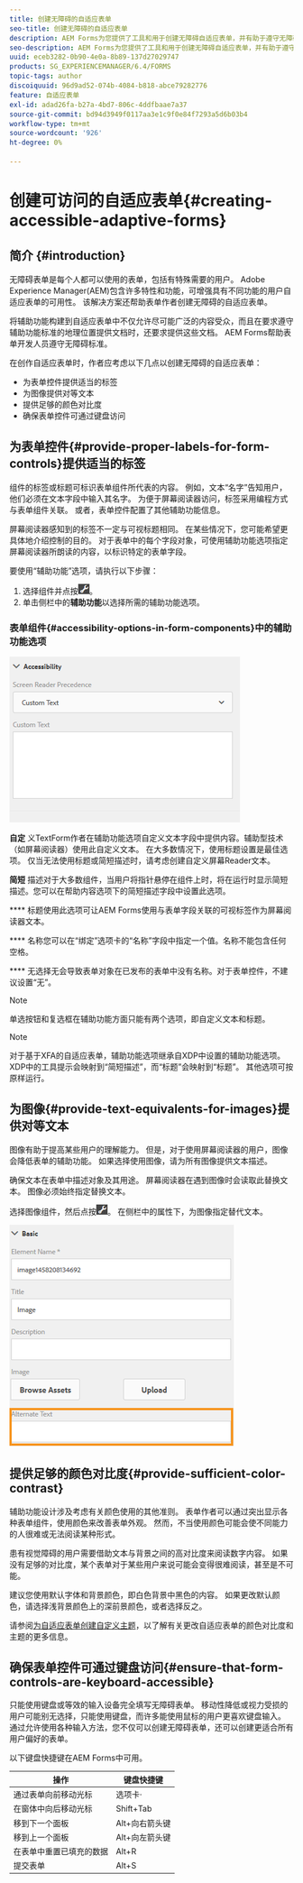 ```yaml
---
title: 创建无障碍的自适应表单
seo-title: 创建无障碍的自适应表单
description: AEM Forms为您提供了工具和用于创建无障碍自适应表单，并有助于遵守无障碍标准。
seo-description: AEM Forms为您提供了工具和用于创建无障碍自适应表单，并有助于遵守无障碍标准。
uuid: eceb3282-0b90-4e0a-8b89-137d27029747
products: SG_EXPERIENCEMANAGER/6.4/FORMS
topic-tags: author
discoiquuid: 96d9ad52-074b-4084-b818-abce79282776
feature: 自适应表单
exl-id: adad26fa-b27a-4bd7-806c-4ddfbaae7a37
source-git-commit: bd94d3949f0117aa3e1c9f0e84f7293a5d6b03b4
workflow-type: tm+mt
source-wordcount: '926'
ht-degree: 0%

---
```


# 创建可访问的自适应表单{#creating-accessible-adaptive-forms}

## 简介 {#introduction}

无障碍表单是每个人都可以使用的表单，包括有特殊需要的用户。 Adobe Experience Manager(AEM)包含许多特性和功能，可增强具有不同功能的用户自适应表单的可用性。 该解决方案还帮助表单作者创建无障碍的自适应表单。

将辅助功能构建到自适应表单中不仅允许尽可能广泛的内容受众，而且在要求遵守辅助功能标准的地理位置提供文档时，还要求提供这些文档。 AEM Forms帮助表单开发人员遵守无障碍标准。

在创作自适应表单时，作者应考虑以下几点以创建无障碍的自适应表单：

* 为表单控件提供适当的标签
* 为图像提供对等文本
* 提供足够的颜色对比度
* 确保表单控件可通过键盘访问

## 为表单控件{#provide-proper-labels-for-form-controls}提供适当的标签

组件的标签或标题可标识表单组件所代表的内容。 例如，文本“名字”告知用户，他们必须在文本字段中输入其名字。 为便于屏幕阅读器访问，标签采用编程方式与表单组件关联。 或者，表单控件配置了其他辅助功能信息。

屏幕阅读器感知到的标签不一定与可视标题相同。 在某些情况下，您可能希望更具体地介绍控制的目的。 对于表单中的每个字段对象，可使用辅助功能选项指定屏幕阅读器所朗读的内容，以标识特定的表单字段。

要使用“辅助功能”选项，请执行以下步骤：

1. 选择组件并点按![cmppr](assets/cmppr.png)。
1. 单击侧栏中的&#x200B;**辅助功能**&#x200B;以选择所需的辅助功能选项。

### 表单组件{#accessibility-options-in-form-components}中的辅助功能选项

![表单组件中的辅助功能选项](assets/accessibility-options.png)

**自定** 义TextForm作者在辅助功能选项自定义文本字段中提供内容。辅助型技术（如屏幕阅读器）使用此自定义文本。 在大多数情况下，使用标题设置是最佳选项。 仅当无法使用标题或简短描述时，请考虑创建自定义屏幕Reader文本。

**简短** 描述对于大多数组件，当用户将指针悬停在组件上时，将在运行时显示简短描述。您可以在帮助内容选项下的简短描述字段中设置此选项。

**** 标题使用此选项可让AEM Forms使用与表单字段关联的可视标签作为屏幕阅读器文本。

**** 名称您可以在“绑定”选项卡的“名称”字段中指定一个值。名称不能包含任何空格。

**** 无选择无会导致表单对象在已发布的表单中没有名称。对于表单控件，不建议设置“无”。

>[!NOTE]
>
>单选按钮和复选框在辅助功能方面只能有两个选项，即自定义文本和标题。

>[!NOTE]
>
>对于基于XFA的自适应表单，辅助功能选项继承自XDP中设置的辅助功能选项。 XDP中的工具提示会映射到“简短描述”，而“标题”会映射到“标题”。 其他选项可按原样运行。

## 为图像{#provide-text-equivalents-for-images}提供对等文本

图像有助于提高某些用户的理解能力。 但是，对于使用屏幕阅读器的用户，图像会降低表单的辅助功能。 如果选择使用图像，请为所有图像提供文本描述。

确保文本在表单中描述对象及其用途。 屏幕阅读器在遇到图像时会读取此替换文本。 图像必须始终指定替换文本。

选择图像组件，然后点按![cmppr](assets/cmppr.png)。 在侧栏中的属性下，为图像指定替代文本。

![图像的替换文本](assets/image-properties.png)

## 提供足够的颜色对比度{#provide-sufficient-color-contrast}

辅助功能设计涉及考虑有关颜色使用的其他准则。 表单作者可以通过突出显示各种表单组件，使用颜色来改善表单外观。 然而，不当使用颜色可能会使不同能力的人很难或无法阅读某种形式。

患有视觉障碍的用户需要借助文本与背景之间的高对比度来阅读数字内容。 如果没有足够的对比度，某个表单对于某些用户来说可能会变得很难阅读，甚至是不可能。

建议您使用默认字体和背景颜色，即白色背景中黑色的内容。 如果更改默认颜色，请选择浅背景颜色上的深前景颜色，或者选择反之。

请参阅[为自适应表单创建自定义主题](/help/forms/using/creating-custom-adaptive-form-themes.md)，以了解有关更改自适应表单的颜色对比度和主题的更多信息。

## 确保表单控件可通过键盘访问{#ensure-that-form-controls-are-keyboard-accessible}

只能使用键盘或等效的输入设备完全填写无障碍表单。 移动性降低或视力受损的用户可能别无选择，只能使用键盘，而许多能使用鼠标的用户更喜欢键盘输入。 通过允许使用各种输入方法，您不仅可以创建无障碍表单，还可以创建更适合所有用户偏好的表单。

以下键盘快捷键在AEM Forms中可用。

| 操作 | 键盘快捷键 |
|---|---|
| 通过表单向前移动光标 | 选项卡· |
| 在窗体中向后移动光标 | Shift+Tab |
| 移到下一个面板 | Alt+向右箭头键 |
| 移到上一个面板 | Alt+向左箭头键 |
| 在表单中重置已填充的数据 | Alt+R |
| 提交表单 | Alt+S | configuring-watched-folder-endpoints.md |
